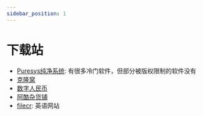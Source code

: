 ```yaml
---
sidebar_position: 1
---
```


# 下载站

- [Puresys纯净系统](https://www.puresys.net/): 有很多冷门软件，但部分被版权限制的软件没有
- [克隆窝](https://www.uy5.net/)
- [数字人民币](https://www.itrmb.com/)
- [阿酷杂货铺](https://www.coolexe.com/)
- [filecr](https://filecr.com/): 英语网站